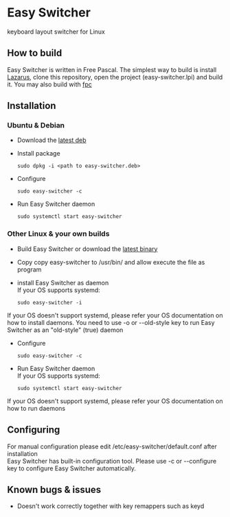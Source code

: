 # Easy Switcher
keyboard layout switcher for Linux

## How to build
Easy Switcher is written in Free Pascal. 
The simplest way to build is install [Lazarus](https://www.lazarus-ide.org/), clone this repository, open the project (easy-switcher.lpi) and build it.
You may also build with [fpc](https://www.freepascal.org/)

## Installation
### Ubuntu & Debian
* Download the [latest deb](https://github.com/freemind001/easy-switcher/releases)
* Install package

	`sudo dpkg -i <path to easy-switcher.deb>`
* Configure

	`sudo easy-switcher -c`
* Run Easy Switcher daemon

	`sudo systemctl start easy-switcher`

### Other Linux & your own builds
* Build Easy Switcher or download the [latest binary](https://github.com/freemind001/easy-switcher/releases)
* Copy copy easy-switcher to /usr/bin/ and allow execute the file as program
* install Easy Switcher as daemon  
If your OS supports systemd:

	`sudo easy-switcher -i`

If your OS doesn't support systemd, please refer your OS documentation on how to install daemons. You need to use -o or --old-style key to run Easy Switcher as an "old-style" (true) daemon
* Configure

	`sudo easy-switcher -c`
* Run Easy Switcher daemon  
If your OS supports systemd:

	`sudo systemctl start easy-switcher`

If your OS doesn't support systemd, please refer your OS documentation on how to run daemons

## Configuring
For manual configuration please edit /etc/easy-switcher/default.conf after installation  
Easy Switcher has built-in configuration tool. Please use -c or --configure key to configure Easy Switcher automatically.

## Known bugs & issues
* Doesn't work correctly together with key remappers such as keyd
